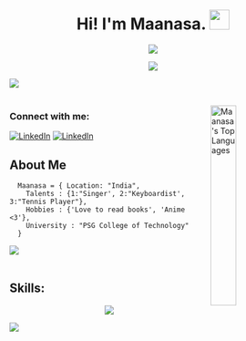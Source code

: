 <h1 align="center">Hi! I'm Maanasa. <img src="https://media.giphy.com/media/hvRJCLFzcasrR4ia7z/giphy.gif" width="35"></h1>

<p align="center"><img src="https://media.giphy.com/media/L1R1tvI9svkIWwpVYr/giphy.gif?cid=ecf05e47ww7unglc4hamcl8zpmpg09bcv0n47c3n27pandr4&rid=giphy.gif&ct=g"></p>

<p align="center">
  <img src="https://readme-typing-svg.demolab.com?font=Fira+Code&size=25&pause=50 0&background=53F8FF00&center=true&vCenter=true&width=435&lines=Welcome+to+my+profile!;I'm+a+Full+Stack+Developer.;I'm+a+UI%2FUX+Designer.;A+Computer+Science+Student.">
</p>

<img src="https://user-images.githubusercontent.com/73097560/115834477-dbab4500-a447-11eb-908a-139a6edaec5c.gif"><br><br>

<img align = "right" src="https://github-readme-stats.vercel.app/api/top-langs/?username=maanza-gs&show_icons=true&hide_border=true&theme=radical" width="30%" alt="Maanasa's Top Languages">

<p align="left">
  <h3 align="left">Connect with me:</h3>
  <a href="https://linkedin.com/in/maanasa-s-a24812211" target="blank"><img src="https://img.shields.io/badge/linkedin-%230077B5.svg?&style=for-the-badge&logo=linkedin&logoColor=white" alt="LinkedIn" /></a>
  <a href="https://dribbble.com/aqianlix" target="blank"><img src="https://img.shields.io/badge/dribbble-%230077B5.svg?&style=for-the-badge&logo=dribbble&logoColor=white" alt="LinkedIn" /></a>
</p>

## About Me
```mongodb
  Maanasa = { Location: "India",
    Talents : {1:"Singer', 2:"Keyboardist', 3:"Tennis Player"},
    Hobbies : {'Love to read books', 'Anime <3'},
    University : "PSG College of Technology"
  }
```

<img src="https://user-images.githubusercontent.com/73097560/115834477-dbab4500-a447-11eb-908a-139a6edaec5c.gif"><br><br>

## Skills:

<p align="center">
  <a href="https://skillicons.dev">
    <img src="https://skillicons.dev/icons?i=python,c,cpp,java,html,css,bootstrap,tailwind,javascript,php,mysql,mongodb,firebase,postgres,,sqlite,r,react,flask,ae,pr,photoshop,illustrator,xd,figma,androidstudio,linux, netlify" />
  </a>
</p>


<img src="https://user-images.githubusercontent.com/73097560/115834477-dbab4500-a447-11eb-908a-139a6edaec5c.gif"><br><br>
